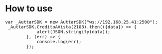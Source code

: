 <h1>How to use</h1>
<pre>
var _AuttarSDK = new AuttarSDK("ws://192.168.25.41:2500");
 _AuttarSDK.CreditoAVista(2108).then(({data}) => {
            alert(JSON.stringify(data));
        }, (err) => {
            console.log(err);
        });
</pre>
